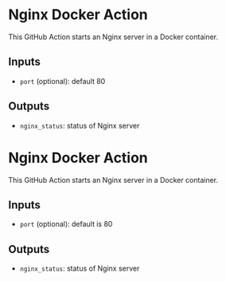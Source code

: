 # Nginx Docker Action

This GitHub Action starts an Nginx server in a Docker container.

## Inputs
- `port` (optional): default 80

## Outputs
- `nginx_status`: status of Nginx server

# Nginx Docker Action

This GitHub Action starts an Nginx server in a Docker container.

## Inputs
- `port` (optional): default is 80

## Outputs
- `nginx_status`: status of Nginx server
